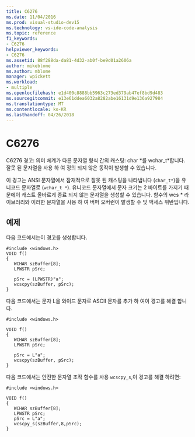 ```yaml
---
title: C6276
ms.date: 11/04/2016
ms.prod: visual-studio-dev15
ms.technology: vs-ide-code-analysis
ms.topic: reference
f1_keywords:
- C6276
helpviewer_keywords:
- C6276
ms.assetid: 88f288da-da81-4d32-ab0f-be9d01a2606a
author: mikeblome
ms.author: mblome
manager: wpickett
ms.workload:
- multiple
ms.openlocfilehash: e1d400c8888bb5963c273ed379ab47ef8bd9d483
ms.sourcegitcommit: e13e61ddea6032a8282abe16131d9e136a927984
ms.translationtype: MT
ms.contentlocale: ko-KR
ms.lasthandoff: 04/26/2018
---
```

# <a name="c6276"></a>C6276
C6276 경고: 의미 체계가 다른 문자열 형식 간의 캐스팅: char *를 wchar_t\*합니다. 잘못 된 문자열을 사용 하 여 정의 되지 않은 동작이 발생할 수 있습니다.

 이 경고는 ANSI 문자열에서 잠재적으로 잘못 된 캐스팅을 나타냅니다 (`char_t*`)을 유니코드 문자열로 (`wchar_t *`). 유니코드 문자열에서 문자 크기는 2 바이트를 가지기 때문에이 캐스트 올바르게 종료 되지 않는 문자열을 생성할 수 있습니다. 함수의 wcs * 라이브러리와 이러한 문자열을 사용 하 여 버퍼 오버런이 발생할 수 및 액세스 위반입니다.

## <a name="example"></a>예제
 다음 코드에서는이 경고를 생성합니다.

```
#include <windows.h>
VOID f()
{
   WCHAR szBuffer[8];
   LPWSTR pSrc;

   pSrc = (LPWSTR)"a";
   wcscpy(szBuffer, pSrc);
}
```

 다음 코드에서는 문자 L을 와이드 문자로 ASCII 문자를 추가 하 여이 경고를 해결 합니다.

```
#include <windows.h>

VOID f()
{
   WCHAR szBuffer[8];
   LPWSTR pSrc;

   pSrc = L"a";
   wcscpy(szBuffer, pSrc);
}
```

 다음 코드에서는 안전한 문자열 조작 함수를 사용 `wcscpy_s`,이 경고를 해결 하려면:

```
#include <windows.h>

VOID f()
{
   WCHAR szBuffer[8];
   LPWSTR pSrc;
   pSrc = L"a";
   wcscpy_s(szBuffer,8,pSrc);
}
```